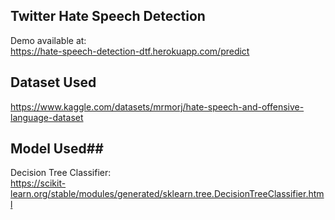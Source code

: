 ## Twitter Hate Speech Detection ##
Demo available at:
</br>
https://hate-speech-detection-dtf.herokuapp.com/predict
</br>
## Dataset Used ##
https://www.kaggle.com/datasets/mrmorj/hate-speech-and-offensive-language-dataset
</br>
## Model Used##
Decision Tree Classifier:
</br>
https://scikit-learn.org/stable/modules/generated/sklearn.tree.DecisionTreeClassifier.html
